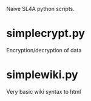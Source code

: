 Naive SL4A python scripts.

simplecrypt.py
==============

Encryption/decryption of data

simplewiki.py
=============

Very basic wiki syntax to html
